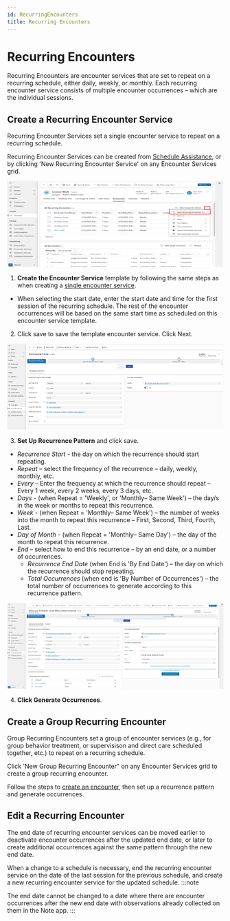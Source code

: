 ```yaml
---
id: RecurringEncounters
title: Recurring Encounters
---
```

# Recurring Encounters

Recurring Encounters are encounter services that are set to repeat on a recurring schedule, either daily, weekly, or monthly. Each recurring encounter service consists of multiple encounter occurrences – which are the individual sessions.

## Create a Recurring Encounter Service
Recurring Encounter Services set a single encounter service to repeat on a recurring schedule.

Recurring Encounter Services can be created from [Schedule Assistance](../Scheduling/ScheduleAssistance.md), or by clicking 'New Recurring Encounter Service' on any Encounter Services grid.

<img src ="/img/+recurringES.png" width="600" height="200"/>

1. **Create the Encounter Service** template by following the same steps as when creating a [single encounter service](../Scheduling/SingleEncounters.md/#create-a-single-encounter-service). 

- When selecting the start date, enter the start date and time for the first session of the recurring schedule. The rest of the encounter occurrences will be based on the same start time as scheduled on this encounter service template.

2. Click save to save the template encounter service. Click Next.

<img src ="/img/RecurringES1.png" width="800" height="200"/>

3. **Set Up Recurrence Pattern** and click save. 

- *Recurrence Start* - the day on which the recurrence should start repeating.
- *Repeat* – select the frequency of the recurrence – daily, weekly, monthly, etc.
- *Every* – Enter the frequency at which the recurrence should repeat – Every 1 week, every 2 weeks, every 3 days, etc.
- *Days* - (when Repeat = 'Weekly', or 'Monthly– Same Week') – the day/s in the week or months to repeat this recurrence.
- *Week* - (when Repeat = 'Monthly– Same Week') – the number of weeks into the month to repeat this recurrence – First, Second, Third, Fourth, Last.
- *Day of Month* - (when Repeat = 'Monthly– Same Day') – the day of the month to repeat this recurrence.
- *End* – select how to end this recurrence – by an end date, or a number of occurrences.
    - *Recurrence End Date* (when End is 'By End Date') – the day on which the recurrence should stop repeating.
    - *Total Occurrences* (when end is 'By Number of Occurrences') – the total number of occurrences to generate according to this recurrence pattern.
 
<img src ="/img/RecurringES2.png" width="800" height="200"/>

4. **Click Generate Occurrences**.

## Create a Group Recurring Encounter
Group Recurring Encounters set a group of encounter services (e.g., for group behavior treatment, or supervisison and direct care scheduled together, etc.) to repeat on a recurring schedule.

Click 'New Group Recurring Encounter" on any Encounter Services grid to create a group recurring encounter.

Follow the steps to [create an encounter](../Scheduling/SingleEncounters.md/#create-a-single-encounter), then set up a recurrence pattern and generate occurrences.

## Edit a Recurring Encounter
The end date of recurring encounter services can be moved earlier to deactivate encounter occurrences after the updated end date, or later to create additional occurrences against the same pattern through the new end date.

When a change to a schedule is necessary, end the recurring encounter service on the date of the last session for the previous schedule, and create a new recurring encounter service for the updated schedule.
:::note

The end date cannot be changed to a date where there are encounter occurrences after the new end date with observations already collected on them in the Note app.
:::
